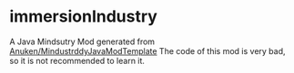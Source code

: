 # immersionIndustry
 A Java Mindsutry Mod
 generated from [Anuken/MindustrddyJavaModTemplate](https://github.com/Anuken/MindustryJavaModTemplate)
 The code of this mod is very bad, so it is not recommended to learn it.